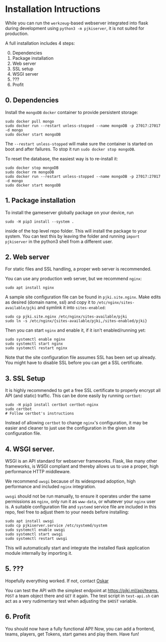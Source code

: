 Installation Intructions
========================

While you can run the `werkzeug`-based webserver integrated into flask during
development using `python3 -m pjkiserver`, it is not suited for production.

A full installation includes 4 steps:

0. Dependencies
1. Package installation
2. Web server
3. SSL setup
4. WSGI server
5. ???
6. Profit

## 0. Dependencies

Install the `mongoDB` `docker` container to provide persistent storage:
```
sudo docker pull mongo
sudo docker run --restart unless-stopped --name mongoDB -p 27017:27017 -d mongo
sudo docker start mongoDB
```
The `--restart unless-stopped` will make sure the container is started on boot
and after failures. To stop it run `sudo docker stop mongoDB`.

To reset the database, the easiest way is to re-install it:
```
sudo docker stop mongoDB
sudo docker rm mongoDB
sudo docker run --restart unless-stopped --name mongoDB -p 27017:27017 -d mongo
sudo docker start mongoDB
```

## 1. Package installation

To install the gameserver globally package on your device, run
```
sudo -H pip3 install --system .
```
inside of the top level repo folder. This will install the package to your
system. You can test this by leaving the folder and running `import pjkiserver`
in the python3 shell from a different user.

## 2. Web server

For static files and SSL handling, a proper web server is recommended.

You can use any production web server, but we recommend `nginx`:
```
sudo apt install nginx
```
A sample site configuration file can be found in `pjki.site.nginx`. Make edits
as desired (domain name, ssl) and copy it to
`/etc/nginx/sites-available/pjki` and symlink it into `sites-enabled`:
```
sudo cp pjki.site.nginx /etc/nginx/sites-available/pjki
sudo ln -s /etc/nginx/{sites-available/pjki,/sites-enabled/pjki}
```
Then you can start `nginx` and enable it, if it isn't enabled/running yet:
```
sudo systemctl enable nginx
sudo systemctl start nginx
sudo systemctl restart nginx
```
Note that the site configuration file assumes SSL has been set up already. You
might have to disable SSL before you can get a SSL certificate.

## 3. SSL Setup

It is highly recommended to get a free SSL certificate to properly encrypt all
API (and static) traffic. This can be done easily by running `certbot`:
```
sudo -H pip3 install certbot certbot-nginx
sudo certbot
# Follow certbot's instructions
```
Instead of allowing `certbot` to change `nginx`'s configuration, it may be
easier and cleaner to just use the configuration in the given site
configuration file.

## 4. WSGI server.

WSGI is an API standard for webserver frameworks. Flask, like many other
frameworks, is WSGI compliant and thereby allows us to use a proper, high
performance HTTP middleware.

We recommend `uwsgi` because of its widespread adoption, high performance and
included `nginx` integration.

`uwsgi` should not be run manually, to ensure it operates under the same
permissions as `nginx`, only run it as `www-data`, or whatever your `nginx`
user is.
A suitable configuration file and `systemd` service file are included in this
repo, feel free to adjust them to your needs before installing:
```
sudo apt install uwsgi
sudo cp pjkiserver.service /etc/systemd/system
sudo systemctl enable uwsgi
sudo systemctl start uwsgi
sudo systemctl restart uwsgi
```
This will automatically start and integrate the installed flask application
module internally by importing it.

## 5. ???

Hopefully everything worked. If not, contact [Oskar](mailto:&#119;&#105;&#110;&#107;&#101;&#108;&#115;&#64;&#99;&#97;&#109;&#112;&#117;&#115;&#46;&#116;&#117;&#45;&#98;&#101;&#114;&#108;&#105;&#110;&#46;&#100;&#101;)

You can test the API with the simplest endpoint at <https://pjki.ml/api/teams>,
`POST` a team object there and `GET` it again. The test script in `test-api.sh`
can act as a very rudimentary test when adjusting the `$HOST` variable.

## 6. Profit

You should now have a fully functional API! Now, you can add a frontend, teams,
players, get Tokens, start games and play them. Have fun!
